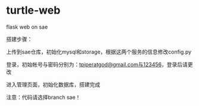 turtle-web
==========

flask web on sae

搭建步骤：

上传到sae仓库，初始化mysql和storage，根据这两个服务的信息修改config.py

登录，初始帐号与密码分别为：tpiperatgod@gmail.com与123456，登录后请更改

进入管理页面，初始化数据库，搭建完成

注意：代码请选择branch sae！
